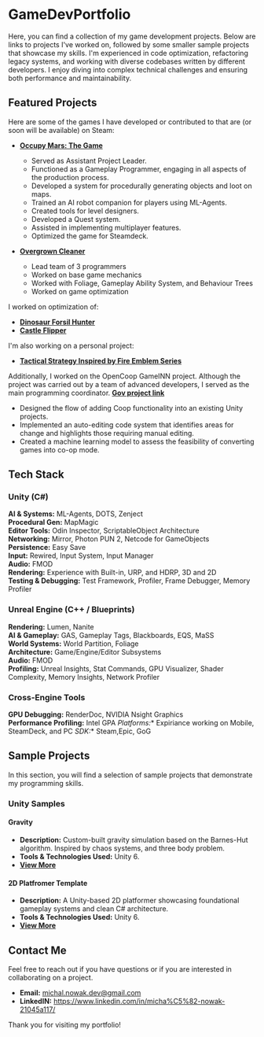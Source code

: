 # GameDevPortfolio
Here, you can find a collection of my game development projects. Below are links to projects I've worked on, followed by some smaller sample projects that showcase my skills.
I'm experienced in code optimization, refactoring legacy systems, and working with diverse codebases written by different developers. I enjoy diving into complex technical challenges and ensuring both performance and maintainability.

## Featured Projects

Here are some of the games I have developed or contributed to that are (or soon will be available) on Steam:

- **[Occupy Mars: The Game](https://store.steampowered.com/app/758690/)**
  - Served as Assistant Project Leader.
  - Functioned as a Gameplay Programmer, engaging in all aspects of the production process.
  - Developed a system for procedurally generating objects and loot on maps.
  - Trained an AI robot companion for players using ML-Agents.
  - Created tools for level designers.
  - Developed a Quest system.
  - Assisted in implementing multiplayer features.
  - Optimized the game for Steamdeck.

- **[Overgrown Cleaner](https://store.steampowered.com/app/3164790/)**
  - Lead team of 3 programmers
  - Worked on base game mechanics
  - Worked with Foliage, Gameplay Ability System, and Behaviour Trees
  - Worked on game optimization


I worked on optimization of:
 - **[Dinosaur Forsil Hunter](https://store.steampowered.com/app/864700/)**
 - **[Castle Flipper](https://store.steampowered.com/app/944250/)**


I'm also working on a personal project: 
- **[Tactical Strategy Inspired by Fire Emblem Series](https://github.com/PanSkrzynka/GameDevPortfolio/tree/master/Unreal/ParableofReEvolution)**

Additionally, I worked on the OpenCoop GameINN project. Although the project was carried out by a team of advanced developers, I served as the main programming coordinator.
**[Gov project link](https://www.gov.pl/web/ncbr-en/development-of-an-innovative-opencoop-system-for-creating-and-adding-an-online-cooperative-mode-to-single-player-simulator-games)**
 - Designed the flow of adding Coop functionality into an existing Unity projects.
 - Implemented an auto-editing code system that identifies areas for change and highlights those requiring manual editing.
 - Created a machine learning model to assess the feasibility of converting games into co-op mode.

## Tech Stack

### Unity (C#)
**AI & Systems:** ML-Agents, DOTS, Zenject  
**Procedural Gen:** MapMagic  
**Editor Tools:** Odin Inspector, ScriptableObject Architecture  
**Networking:** Mirror, Photon PUN 2, Netcode for GameObjects  
**Persistence:** Easy Save  
**Input:** Rewired, Input System, Input Manager  
**Audio:** FMOD  
**Rendering:** Experience with Built-in, URP, and HDRP, 3D and 2D   
**Testing & Debugging:** Test Framework, Profiler, Frame Debugger, Memory Profiler  

### Unreal Engine (C++ / Blueprints)
**Rendering:** Lumen, Nanite  
**AI & Gameplay:** GAS, Gameplay Tags, Blackboards, EQS, MaSS  
**World Systems:** World Partition, Foliage  
**Architecture:** Game/Engine/Editor Subsystems  
**Audio:** FMOD  
**Profiling:** Unreal Insights, Stat Commands, GPU Visualizer, Shader Complexity, Memory Insights, Network Profiler

### Cross-Engine Tools
**GPU Debugging:** RenderDoc, NVIDIA Nsight Graphics  
**Performance Profiling:** Intel GPA
*Platforms:** Expiriance working on Mobile, SteamDeck, and PC
*SDK:** Steam,Epic, GoG



## Sample Projects
In this section, you will find a selection of sample projects that demonstrate my programming skills.

### Unity Samples

#### **Gravity**
- **Description:** Custom-built gravity simulation based on the Barnes-Hut algorithm. Inspired by chaos systems, and three body problem.
- **Tools & Technologies Used:** Unity 6.
- **[View More](https://github.com/PanSkrzynka/GameDevPortfolio/tree/master/Unity/Gravity)**

#### **2D Platfromer Template**
- **Description:** A Unity-based 2D platformer showcasing foundational gameplay systems and clean C# architecture.
- **Tools & Technologies Used:** Unity 6.
- **[View More](https://github.com/PanSkrzynka/GameDevPortfolio/tree/master/Unity/2D%20Platformer%20Template)**

## Contact Me

Feel free to reach out if you have questions or if you are interested in collaborating on a project.

- **Email:** michal.nowak.dev@gmail.com
- **LinkedIN:** https://www.linkedin.com/in/micha%C5%82-nowak-21045a117/

Thank you for visiting my portfolio!
